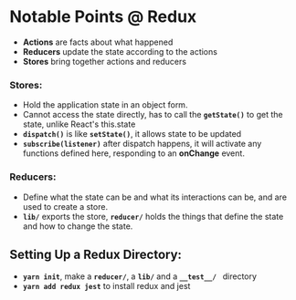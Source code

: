 # Notable Points @ Redux

- **Actions** are facts about what happened
- **Reducers** update the state according to the actions
- **Stores** bring together actions and reducers

### Stores:

* Hold the application state in an object form.
* Cannot access the state directly, has to call the **`getState()`** to get the state, unlike React's this.state
* **`dispatch()`** is like **`setState()`**, it allows state to be updated
* **`subscribe(listener)`** after dispatch happens, it will activate any functions defined here, responding to an **onChange** event.

### Reducers:
* Define what the state can be and what its interactions can be, and are used to create a store.
* **`lib/`** exports the store, **`reducer/`** holds the things that define the state and how to change the state.


## Setting Up a Redux Directory:

- **`yarn init`**, make a **`reducer/`**, a **`lib/`** and a **`__test__/ `** directory
- **`yarn add redux jest`** to install redux and jest

